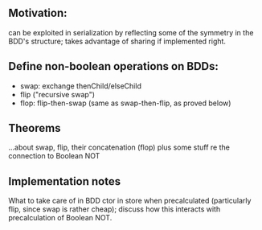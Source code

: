 Motivation:
---
can be exploited in serialization by
reflecting some of the symmetry in the BDD's structure;
takes advantage of sharing if implemented right.


Define non-boolean operations on BDDs:
---
- swap: exchange thenChild/elseChild
- flip ("recursive swap")
- flop: flip-then-swap (same as swap-then-flip, as proved below)


Theorems 
---
...about swap, flip, their concatenation (flop) plus some stuff re the connection to Boolean NOT


Implementation notes
---
What to take care of in BDD ctor in store when precalculated (particularly flip, since swap is rather cheap);
discuss how this interacts with precalculation of Boolean NOT.

